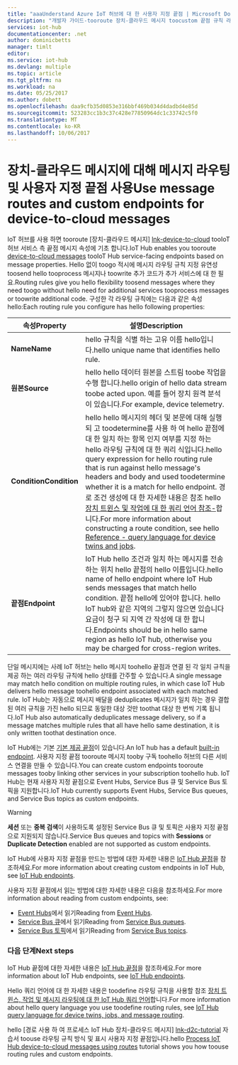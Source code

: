 ```yaml
---
title: "aaaUnderstand Azure IoT 허브에 대 한 사용자 지정 끝점 | Microsoft Docs"
description: "개발자 가이드-tooroute 장치-클라우드 메시지 toocustom 끝점 규칙 라우팅을 사용 하 여 합니다."
services: iot-hub
documentationcenter: .net
author: dominicbetts
manager: timlt
editor: 
ms.service: iot-hub
ms.devlang: multiple
ms.topic: article
ms.tgt_pltfrm: na
ms.workload: na
ms.date: 05/25/2017
ms.author: dobett
ms.openlocfilehash: daa9cfb35d0853e316bbf469b034d4dadbd4e85d
ms.sourcegitcommit: 523283cc1b3c37c428e77850964dc1c33742c5f0
ms.translationtype: MT
ms.contentlocale: ko-KR
ms.lasthandoff: 10/06/2017
---
```

# <a name="use-message-routes-and-custom-endpoints-for-device-to-cloud-messages"></a><span data-ttu-id="bd949-103">장치-클라우드 메시지에 대해 메시지 라우팅 및 사용자 지정 끝점 사용</span><span class="sxs-lookup"><span data-stu-id="bd949-103">Use message routes and custom endpoints for device-to-cloud messages</span></span>

<span data-ttu-id="bd949-104">IoT 허브를 사용 하면 tooroute [장치-클라우드 메시지] [ lnk-device-to-cloud] tooIoT 허브 서비스 측 끝점 메시지 속성에 기초 합니다.</span><span class="sxs-lookup"><span data-stu-id="bd949-104">IoT Hub enables you tooroute [device-to-cloud messages][lnk-device-to-cloud] tooIoT Hub service-facing endpoints based on message properties.</span></span> <span data-ttu-id="bd949-105">Hello 없이 toogo 적시에 메시지 라우팅 규칙 지정 유연성 toosend hello tooprocess 메시지나 toowrite 추가 코드가 추가 서비스에 대 한 필요.</span><span class="sxs-lookup"><span data-stu-id="bd949-105">Routing rules give you hello flexibility toosend messages where they need toogo without hello need for additional services tooprocess messages or toowrite additional code.</span></span> <span data-ttu-id="bd949-106">구성한 각 라우팅 규칙에는 다음과 같은 속성 hello:</span><span class="sxs-lookup"><span data-stu-id="bd949-106">Each routing rule you configure has hello following properties:</span></span>

| <span data-ttu-id="bd949-107">속성</span><span class="sxs-lookup"><span data-stu-id="bd949-107">Property</span></span>      | <span data-ttu-id="bd949-108">설명</span><span class="sxs-lookup"><span data-stu-id="bd949-108">Description</span></span> |
| ------------- | ----------- |
| <span data-ttu-id="bd949-109">**Name**</span><span class="sxs-lookup"><span data-stu-id="bd949-109">**Name**</span></span>      | <span data-ttu-id="bd949-110">hello 규칙을 식별 하는 고유 이름 hello입니다.</span><span class="sxs-lookup"><span data-stu-id="bd949-110">hello unique name that identifies hello rule.</span></span> |
| <span data-ttu-id="bd949-111">**원본**</span><span class="sxs-lookup"><span data-stu-id="bd949-111">**Source**</span></span>    | <span data-ttu-id="bd949-112">hello hello 데이터 원본을 스트림 toobe 작업을 수행 합니다.</span><span class="sxs-lookup"><span data-stu-id="bd949-112">hello origin of hello data stream toobe acted upon.</span></span> <span data-ttu-id="bd949-113">예를 들어 장치 원격 분석이 있습니다.</span><span class="sxs-lookup"><span data-stu-id="bd949-113">For example, device telemetry.</span></span> |
| <span data-ttu-id="bd949-114">**Condition**</span><span class="sxs-lookup"><span data-stu-id="bd949-114">**Condition**</span></span> | <span data-ttu-id="bd949-115">hello hello 메시지의 헤더 및 본문에 대해 실행 되 고 toodetermine를 사용 하 여 hello 끝점에 대 한 일치 하는 항목 인지 여부를 지정 하는 hello 라우팅 규칙에 대 한 쿼리 식입니다.</span><span class="sxs-lookup"><span data-stu-id="bd949-115">hello query expression for hello routing rule that is run against hello message's headers and body and used toodetermine whether it is a match for hello endpoint.</span></span> <span data-ttu-id="bd949-116">경로 조건 생성에 대 한 자세한 내용은 참조 hello [장치 트윈스 및 작업에 대 한 쿼리 언어 참조-][lnk-devguide-query-language]합니다.</span><span class="sxs-lookup"><span data-stu-id="bd949-116">For more information about constructing a route condition, see hello [Reference - query language for device twins and jobs][lnk-devguide-query-language].</span></span> |
| <span data-ttu-id="bd949-117">**끝점**</span><span class="sxs-lookup"><span data-stu-id="bd949-117">**Endpoint**</span></span>  | <span data-ttu-id="bd949-118">IoT Hub hello 조건과 일치 하는 메시지를 전송 하는 위치 hello 끝점의 hello 이름입니다.</span><span class="sxs-lookup"><span data-stu-id="bd949-118">hello name of hello endpoint where IoT Hub sends messages that match hello condition.</span></span> <span data-ttu-id="bd949-119">끝점 hello에 있어야 합니다. hello IoT hub와 같은 지역의 그렇지 않으면 있습니다 요금이 청구 되 지역 간 작성에 대 한 합니다.</span><span class="sxs-lookup"><span data-stu-id="bd949-119">Endpoints should be in hello same region as hello IoT hub, otherwise you may be charged for cross-region writes.</span></span> |

<span data-ttu-id="bd949-120">단일 메시지에는 사례 IoT 허브는 hello 메시지 toohello 끝점과 연결 된 각 일치 규칙을 제공 하는 여러 라우팅 규칙에 hello 상태를 간주할 수 있습니다.</span><span class="sxs-lookup"><span data-stu-id="bd949-120">A single message may match hello condition on multiple routing rules, in which case IoT Hub delivers hello message toohello endpoint associated with each matched rule.</span></span> <span data-ttu-id="bd949-121">IoT Hub는 자동으로 메시지 배달을 deduplicates 메시지가 일치 하는 경우 결합 된 여러 규칙을 가진 hello 되므로 동일한 대상 것만 toothat 대상 한 번씩 기록 됩니다.</span><span class="sxs-lookup"><span data-stu-id="bd949-121">IoT Hub also automatically deduplicates message delivery, so if a message matches multiple rules that all have hello same destination, it is only written toothat destination once.</span></span>

<span data-ttu-id="bd949-122">IoT Hub에는 기본 [기본 제공 끝점][lnk-built-in]이 있습니다.</span><span class="sxs-lookup"><span data-stu-id="bd949-122">An IoT hub has a default [built-in endpoint][lnk-built-in].</span></span> <span data-ttu-id="bd949-123">사용자 지정 끝점 tooroute 메시지 tooby 구독 toohello 허브의 다른 서비스 연결을 만들 수 있습니다.</span><span class="sxs-lookup"><span data-stu-id="bd949-123">You can create custom endpoints tooroute messages tooby linking other services in your subscription toohello hub.</span></span> <span data-ttu-id="bd949-124">IoT Hub는 현재 사용자 지정 끝점으로 Event Hubs, Service Bus 큐 및 Service Bus 토픽을 지원합니다.</span><span class="sxs-lookup"><span data-stu-id="bd949-124">IoT Hub currently supports Event Hubs, Service Bus queues, and Service Bus topics as custom endpoints.</span></span>

> [!WARNING]
> <span data-ttu-id="bd949-125">**세션** 또는 **중복 검색**이 사용하도록 설정된 Service Bus 큐 및 토픽은 사용자 지정 끝점으로 지원되지 않습니다.</span><span class="sxs-lookup"><span data-stu-id="bd949-125">Service Bus queues and topics with **Sessions** or **Duplicate Detection** enabled are not supported as custom endpoints.</span></span>

<span data-ttu-id="bd949-126">IoT Hub에 사용자 지정 끝점을 만드는 방법에 대한 자세한 내용은 [IoT Hub 끝점][lnk-devguide-endpoints]을 참조하세요.</span><span class="sxs-lookup"><span data-stu-id="bd949-126">For more information about creating custom endpoints in IoT Hub, see [IoT Hub endpoints][lnk-devguide-endpoints].</span></span>

<span data-ttu-id="bd949-127">사용자 지정 끝점에서 읽는 방법에 대한 자세한 내용은 다음을 참조하세요.</span><span class="sxs-lookup"><span data-stu-id="bd949-127">For more information about reading from custom endpoints, see:</span></span>

* <span data-ttu-id="bd949-128">[Event Hubs][lnk-getstarted-eh]에서 읽기</span><span class="sxs-lookup"><span data-stu-id="bd949-128">Reading from [Event Hubs][lnk-getstarted-eh].</span></span>
* <span data-ttu-id="bd949-129">[Service Bus 큐][lnk-getstarted-queue]에서 읽기</span><span class="sxs-lookup"><span data-stu-id="bd949-129">Reading from [Service Bus queues][lnk-getstarted-queue].</span></span>
* <span data-ttu-id="bd949-130">[Service Bus 토픽][lnk-getstarted-topic]에서 읽기</span><span class="sxs-lookup"><span data-stu-id="bd949-130">Reading from [Service Bus topics][lnk-getstarted-topic].</span></span>

### <a name="next-steps"></a><span data-ttu-id="bd949-131">다음 단계</span><span class="sxs-lookup"><span data-stu-id="bd949-131">Next steps</span></span>

<span data-ttu-id="bd949-132">IoT Hub 끝점에 대한 자세한 내용은 [IoT Hub 끝점][lnk-devguide-endpoints]을 참조하세요.</span><span class="sxs-lookup"><span data-stu-id="bd949-132">For more information about IoT Hub endpoints, see [IoT Hub endpoints][lnk-devguide-endpoints].</span></span>

<span data-ttu-id="bd949-133">Hello 쿼리 언어에 대 한 자세한 내용은 toodefine 라우팅 규칙을 사용할 참조 [장치 트윈스, 작업 및 메시지 라우팅에 대 한 IoT Hub 쿼리 언어][lnk-devguide-query-language]합니다.</span><span class="sxs-lookup"><span data-stu-id="bd949-133">For more information about hello query language you use toodefine routing rules, see [IoT Hub query language for device twins, jobs, and message routing][lnk-devguide-query-language].</span></span>

<span data-ttu-id="bd949-134">hello [경로 사용 하 여 프로세스 IoT Hub 장치-클라우드 메시지] [ lnk-d2c-tutorial] 자습서 toouse 라우팅 규칙 방식 및 표시 사용자 지정 끝점입니다.</span><span class="sxs-lookup"><span data-stu-id="bd949-134">hello [Process IoT Hub device-to-cloud messages using routes][lnk-d2c-tutorial] tutorial shows you how toouse routing rules and custom endpoints.</span></span>

[lnk-built-in]: iot-hub-devguide-messages-read-builtin.md
[lnk-device-to-cloud]: iot-hub-devguide-messages-d2c.md
[lnk-devguide-query-language]: iot-hub-devguide-query-language.md
[lnk-devguide-endpoints]: iot-hub-devguide-endpoints.md
[lnk-d2c-tutorial]: iot-hub-csharp-csharp-process-d2c.md
[lnk-getstarted-eh]: ../event-hubs/event-hubs-csharp-ephcs-getstarted.md
[lnk-getstarted-queue]: ../service-bus-messaging/service-bus-dotnet-get-started-with-queues.md
[lnk-getstarted-topic]: ../service-bus-messaging/service-bus-dotnet-how-to-use-topics-subscriptions.md
